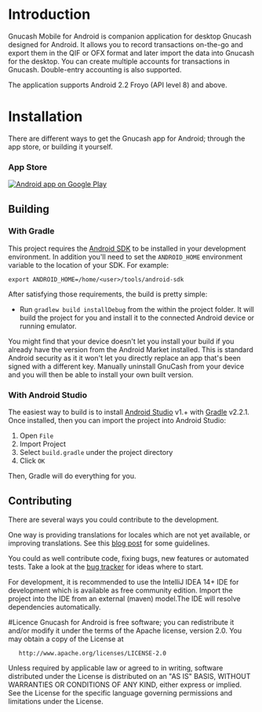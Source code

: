 # Introduction

Gnucash Mobile for Android is companion application for desktop Gnucash designed for Android.
It allows you to record transactions on-the-go and export them in the QIF or OFX format and later import the data into Gnucash for the desktop. You can create multiple accounts for transactions in Gnucash. Double-entry accounting is also supported.

The application supports Android 2.2 Froyo (API level 8) and above. 


# Installation

There are different ways to get the Gnucash app for Android; through the app store, or building it yourself.


### App Store

<a href="http://play.google.com/store/apps/details?id=org.gnucash.android">
  <img alt="Android app on Google Play" src="http://developer.android.com/images/brand/en_generic_rgb_wo_60.png" />
</a>


## Building

### With Gradle

This project requires the [Android SDK](http://developer.android.com/sdk/index.html)
to be installed in your development environment. In addition you'll need to set
the `ANDROID_HOME` environment variable to the location of your SDK. For example:

    export ANDROID_HOME=/home/<user>/tools/android-sdk

After satisfying those requirements, the build is pretty simple:

* Run `gradlew build installDebug` from the within the project folder.
It will build the project for you and install it to the connected Android device or running emulator.

You might find that your device doesn't let you install your build if you
already have the version from the Android Market installed.  This is standard
Android security as it it won't let you directly replace an app that's been
signed with a different key.  Manually uninstall GnuCash from your device and
you will then be able to install your own built version.

### With Android Studio
The easiest way to build is to install [Android Studio](https://developer.android.com/sdk/index.html) v1.+
with [Gradle](https://www.gradle.org/) v2.2.1.
Once installed, then you can import the project into Android Studio:

1. Open `File`
2. Import Project
3. Select `build.gradle` under the project directory
4. Click `OK`

Then, Gradle will do everything for you.

## Contributing

There are several ways you could contribute to the development.

One way is providing translations for locales which are not yet available, or improving translations.
See this [blog post](http://www.codinguser.com/2012/09/gnucash-for-android-beta-2-lost-in-translation/) for some guidelines.

You could as well contribute code, fixing bugs, new features or automated tests.
Take a look at the [bug tracker](https://github.com/codinguser/gnucash-android/issues?state=open)
for ideas where to start.

For development, it is recommended to use the IntelliJ IDEA 14+ IDE for development which is available as free
community edition. Import the project into the IDE from an external (maven) model.The IDE will resolve dependencies automatically.

#Licence
Gnucash for Android is free software; you can redistribute it and/or 
modify it under the terms of the Apache license, version 2.0.
You may obtain a copy of the License at

       http://www.apache.org/licenses/LICENSE-2.0

Unless required by applicable law or agreed to in writing, software
distributed under the License is distributed on an "AS IS" BASIS,
WITHOUT WARRANTIES OR CONDITIONS OF ANY KIND, either express or implied.
See the License for the specific language governing permissions and 
limitations under the License.
